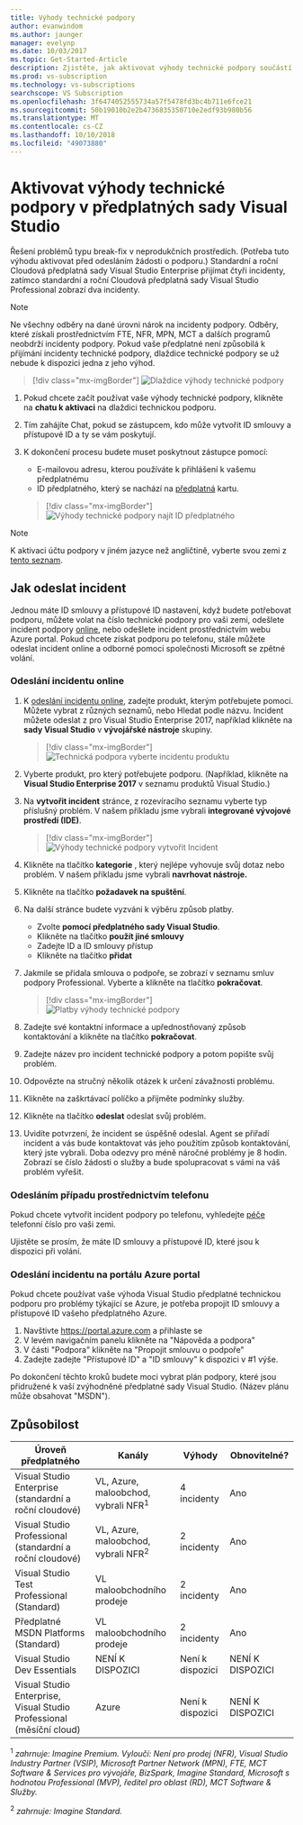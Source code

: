 ```yaml
---
title: Výhody technické podpory
author: evanwindom
ms.author: jaunger
manager: evelynp
ms.date: 10/03/2017
ms.topic: Get-Started-Article
description: Zjistěte, jak aktivovat výhody technické podpory součástí vašeho předplatného sady Visual Studio.
ms.prod: vs-subscription
ms.technology: vs-subscriptions
searchscope: VS Subscription
ms.openlocfilehash: 3f6474052555734a57f5478fd3bc4b711e6fce21
ms.sourcegitcommit: 50b19010b2e2b4736835350710e2edf93b980b56
ms.translationtype: MT
ms.contentlocale: cs-CZ
ms.lasthandoff: 10/10/2018
ms.locfileid: "49073880"
---
```

# <a name="activate-the-technical-support-benefit-in-visual-studio-subscriptions"></a>Aktivovat výhody technické podpory v předplatných sady Visual Studio

Řešení problémů typu break-fix v neprodukčních prostředích. (Potřeba tuto výhodu aktivovat před odesláním žádosti o podporu.) Standardní a roční Cloudová předplatná sady Visual Studio Enterprise přijímat čtyři incidenty, zatímco standardní a roční Cloudová předplatná sady Visual Studio Professional zobrazí dva incidenty.

   > [!NOTE]
   > Ne všechny odběry na dané úrovni nárok na incidenty podpory. Odběry, které získali prostřednictvím FTE, NFR, MPN, MCT a dalších programů neobdrží incidenty podpory. Pokud vaše předplatné není způsobilá k přijímání incidenty technické podpory, dlaždice technické podpory se už nebude k dispozici jedna z jeho výhod.

> [!div class="mx-imgBorder"]
> ![Dlaždice výhody technické podpory](_img\vs-tech-support\vs-tech-support-tile.png)


1.  Pokud chcete začít používat vaše výhody technické podpory, klikněte na **chatu k aktivaci** na dlaždici technickou podporu. 
2.  Tím zahájíte Chat, pokud se zástupcem, kdo může vytvořit ID smlouvy a přístupové ID a ty se vám poskytují. 
3.  K dokončení procesu budete muset poskytnout zástupce pomocí:
    - E-mailovou adresu, kterou používáte k přihlášení k vašemu předplatnému
    - ID předplatného, který se nachází na [předplatná](https://my.visualstudio.com/subscriptions) kartu.

    > [!div class="mx-imgBorder"]
    > ![Výhody technické podpory najít ID předplatného](_img\vs-tech-support\vs-tech-support-subID-cropped.png)


> [!NOTE]
> K aktivaci účtu podpory v jiném jazyce než angličtině, vyberte svou zemi z [tento seznam](https://support.microsoft.com/help/14084/activate-support-contract).   


## <a name="how-to-submit-an-incident"></a>Jak odeslat incident

Jednou máte ID smlouvy a přístupové ID nastavení, když budete potřebovat podporu, můžete volat na číslo technické podpory pro vaši zemi, odešlete incident podpory [online](http://support.microsoft.com/oas/), nebo odešlete incident prostřednictvím webu Azure portal. Pokud chcete získat podporu po telefonu, stále můžete odeslat incident online a odborné pomoci společnosti Microsoft se zpětné volání.

### <a name="submit-an-incident-online"></a>Odeslání incidentu online

1.  K [odeslání incidentu online](http://support.microsoft.com/oas/), zadejte produkt, kterým potřebujete pomoci. Můžete vybrat z různých seznamů, nebo Hledat podle názvu. Incident můžete odeslat z pro Visual Studio Enterprise 2017, například klikněte na **sady Visual Studio** v **vývojářské nástroje** skupiny.
    > [!div class="mx-imgBorder"]    
    > ![Technická podpora vyberte incidentu produktu](_img\vs-tech-support\vs-tech-support-select-product.png)

2.  Vyberte produkt, pro který potřebujete podporu. (Například, klikněte na **Visual Studio Enterprise 2017** v seznamu produktů Visual Studio.)
3.  Na **vytvořit incident** stránce, z rozevíracího seznamu vyberte typ příslušný problém. V našem příkladu jsme vybrali **integrované vývojové prostředí (IDE)**.
    > [!div class="mx-imgBorder"]    
    > ![Výhody technické podpory vytvořit Incident](_img\vs-tech-support\vs-tech-support-create-incident.png)

4.  Klikněte na tlačítko **kategorie** , který nejlépe vyhovuje svůj dotaz nebo problém. V našem příkladu jsme vybrali **navrhovat nástroje.**
5.  Klikněte na tlačítko **požadavek na spuštění**.
6.  Na další stránce budete vyzváni k výběru způsob platby.
    - Zvolte **pomocí předplatného sady Visual Studio**.
    - Klikněte na tlačítko **použít jiné smlouvy**
    - Zadejte ID a ID smlouvy přístup
    - Klikněte na tlačítko **přidat**
7.  Jakmile se přidala smlouva o podpoře, se zobrazí v seznamu smluv podpory Professional. Vyberte a klikněte na tlačítko **pokračovat**.
    > [!div class="mx-imgBorder"]     
    > ![Platby výhody technické podpory](_img\vs-tech-support\vs-tech-support-payment.png)

8.  Zadejte své kontaktní informace a upřednostňovaný způsob kontaktování a klikněte na tlačítko **pokračovat**.
9.  Zadejte název pro incident technické podpory a potom popište svůj problém.
10. Odpovězte na stručný několik otázek k určení závažnosti problému.
11. Klikněte na zaškrtávací políčko a přijměte podmínky služby.
12. Klikněte na tlačítko **odeslat** odeslat svůj problém.
13. Uvidíte potvrzení, že incident se úspěšně odeslal. Agent se přiřadí incident a vás bude kontaktovat vás jeho použitím způsob kontaktování, který jste vybrali. Doba odezvy pro méně náročné problémy je 8 hodin. Zobrazí se číslo žádosti o služby a bude spolupracovat s vámi na váš problém vyřešit.

### <a name="submit-an-incident-by-phone"></a>Odesláním případu prostřednictvím telefonu

Pokud chcete vytvořit incident podpory po telefonu, vyhledejte [péče](https://support.microsoft.com/help/13948/global-customer-service-phone-numbers) telefonní číslo pro vaši zemi.

Ujistěte se prosím, že máte ID smlouvy a přístupové ID, které jsou k dispozici při volání.

### <a name="submit-an-incident-within-the-azure-portal"></a>Odeslání incidentu na portálu Azure portal

Pokud chcete používat vaše výhoda Visual Studio předplatné technickou podporu pro problémy týkající se Azure, je potřeba propojit ID smlouvy a přístupové ID vašeho předplatného Azure.

1.  Navštivte https://portal.azure.com a přihlaste se
2.  V levém navigačním panelu klikněte na "Nápověda a podpora"
3.  V části "Podpora" klikněte na "Propojit smlouvu o podpoře"
4.  Zadejte zadejte "Přístupové ID" a "ID smlouvy" k dispozici v #1 výše.

Po dokončení těchto kroků budete moci vybrat plán podpory, které jsou přidružené k vaší zvýhodněné předplatné sady Visual Studio.  (Název plánu může obsahovat "MSDN").

## <a name="eligibility"></a>Způsobilost

| Úroveň předplatného                                                 |     Kanály                                            | Výhody                                                          | Obnovitelné?    |
|--------------------------------------------------------------------|---------------------------------------------------------|------------------------------------------------------------------|---------------|
| Visual Studio Enterprise (standardní a roční cloudové)   | VL, Azure, maloobchod, vybrali NFR<sup>1</sup> | 4 incidenty       |  Ano|
| Visual Studio Professional (standardní a roční cloudové) | VL, Azure, maloobchod, vybrali NFR<sup>2</sup>                                        | 2 incidenty                                                          |Ano         |
| Visual Studio Test Professional (Standard)                         | VL maloobchodního prodeje                                              | 2 incidenty                                             |  Ano         |
| Předplatné MSDN Platforms (Standard)                                          | VL maloobchodního prodeje                                              | 2 incidenty                                               | Ano         |
| Visual Studio Dev Essentials | NENÍ K DISPOZICI | Není k dispozici |NENÍ K DISPOZICI|
| Visual Studio Enterprise, Visual Studio Professional (měsíční cloud) | Azure                                       | Není k dispozici                                                           |NENÍ K DISPOZICI|

<sup>1</sup> *zahrnuje: Imagine Premium. Vyloučí: Není pro prodej (NFR), Visual Studio Industry Partner (VSIP), Microsoft Partner Network (MPN), FTE, MCT Software & Services pro vývojáře, BizSpark, Imagine Standard, Microsoft s hodnotou Professional (MVP), ředitel pro oblast (RD), MCT Software & Služby.*

<sup>2</sup> *zahrnuje: Imagine Standard.*